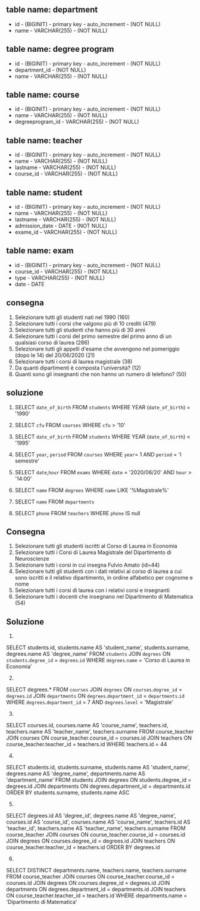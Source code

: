 
## table name: department
- id - (BIGINIT) - primary key - auto_increment - (NOT NULL)
- name - VARCHAR(255) - (NOT NULL)

## table name: degree program
- id - (BIGINIT) - primary key - auto_increment - (NOT NULL)
- department_id - (NOT NULL)
- name - VARCHAR(255) - (NOT NULL)

## table name: course
- id - (BIGINIT) - primary key - auto_increment - (NOT NULL)
- name - VARCHAR(255) - (NOT NULL)
- degreeprogram_id - VARCHAR(255) - (NOT NULL)

## table name: teacher
- id - (BIGINIT) - primary key - auto_increment - (NOT NULL)
- name - VARCHAR(255) - (NOT NULL)
- lastname - VARCHAR(255) - (NOT NULL)
- course_id - VARCHAR(255) - (NOT NULL)

## table name: student
- id - (BIGINIT) - primary key - auto_increment - (NOT NULL)
- name - VARCHAR(255) - (NOT NULL)
- lastname - VARCHAR(255) - (NOT NULL)
- admission_date - DATE - (NOT NULL)
- exame_id - VARCHAR(255) - (NOT NULL)


## table name: exam
- id - (BIGINIT) - primary key - auto_increment - (NOT NULL)
- course_id - VARCHAR(255) - (NOT NULL)
- type - VARCHAR(255) - (NOT NULL)
- date - DATE
 



## consegna
1. Selezionare tutti gli studenti nati nel 1990 (160)
2. Selezionare tutti i corsi che valgono più di 10 crediti (479)
3. Selezionare tutti gli studenti che hanno più di 30 anni
4. Selezionare tutti i corsi del primo semestre del primo anno di un qualsiasi corso di laurea (286)
5. Selezionare tutti gli appelli d'esame che avvengono nel pomeriggio (dopo le 14) del 20/06/2020 (21)
6. Selezionare tutti i corsi di laurea magistrale (38)
7. Da quanti dipartimenti è composta l'università? (12)
8. Quanti sono gli insegnanti che non hanno un numero di telefono? (50)



## soluzione

1. SELECT `date_of_birth`
FROM `students`
WHERE YEAR (`date_of_birth`) = '1990'

2. SELECT `cfu`
FROM `courses`
WHERE `cfu` > '10'

3. SELECT `date_of_birth`
FROM `students`
WHERE YEAR (`date_of_birth`) < '1995'

4. SELECT `year`, `period`
FROM `courses`
WHERE `year`= 1 AND `period` = 'I semestre' 

5. SELECT `date`,`hour`
FROM `exams`
WHERE `date` = '2020/06/20' AND `hour` > '14:00'

6. SELECT `name`
FROM `degrees`
WHERE `name` LIKE '%Magistrale%'

7. SELECT `name`
FROM `departments`

8. SELECT `phone`
FROM `teachers`
WHERE `phone` IS null




## Consegna 
1. Selezionare tutti gli studenti iscritti al Corso di Laurea in Economia
2. Selezionare tutti i Corsi di Laurea Magistrale del Dipartimento di Neuroscienze
3. Selezionare tutti i corsi in cui insegna Fulvio Amato (id=44)
4. Selezionare tutti gli studenti con i dati relativi al corso di laurea a cui sono iscritti e il relativo dipartimento, in ordine alfabetico per cognome e nome
5. Selezionare tutti i corsi di laurea con i relativi corsi e insegnanti
6. Selezionare tutti i docenti che insegnano nel Dipartimento di Matematica (54)



## Soluzione
1. 
SELECT students.id, students.name AS 'student_name', students.surname, degrees.name AS 'degree_name'
FROM `students`
JOIN `degrees` ON `students`.`degree_id` = `degrees`.`id`
WHERE `degrees`.`name` = 'Corso di Laurea in Economia'

2. 
SELECT degrees.*
FROM `courses`
JOIN `degrees` ON `courses`.`degree_id` = `degrees`.`id`
JOIN `departments` ON `degrees`.`department_id` = `departments`.`id`
WHERE `degrees`.`department_id` = 7
AND `degrees`.`level` = 'Magistrale'

3. 
SELECT courses.id, courses.name AS 'course_name', teachers.id, teachers.name AS 'teacher_name', teachers.surname
FROM course_teacher
JOIN courses ON course_teacher.course_id = courses.id
JOIN teachers ON course_teacher.teacher_id = teachers.id
WHERE teachers.id = 44

4. 
SELECT students.id, students.surname, students.name AS 'student_name', degrees.name AS 'degree_name', departments.name AS 'department_name'
FROM students
JOIN degrees ON students.degree_id = degrees.id
JOIN departments ON degrees.department_id = departments.id
ORDER BY students.surname, students.name ASC

5. 
SELECT degrees.id AS 'degree_id', degrees.name AS 'degree_name', courses.id AS 'course_id', courses.name AS 'course_name', teachers.id AS 'teacher_id', teachers.name AS 'teacher_name', teachers.surname 
FROM course_teacher
JOIN courses ON course_teacher.course_id = courses.id
JOIN degrees ON courses.degree_id = degrees.id
JOIN teachers ON course_teacher.teacher_id = teachers.id
ORDER BY degrees.id 

6. 
SELECT DISTINCT departments.name, teachers.name, teachers.surname
FROM course_teacher
JOIN courses ON course_teacher.course_id = courses.id
JOIN degrees ON courses.degree_id = degrees.id
JOIN departments ON degrees.department_id = departments.id
JOIN teachers ON course_teacher.teacher_id = teachers.id
WHERE departments.name = 'Dipartimento di Matematica'
